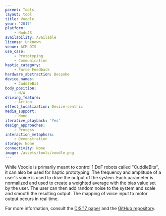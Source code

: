 ```yaml
---
parent: Tools
layout: tool
title: Voodle
year: '2017'
platform:
    - NodeJS
availability: Available
license: Unknown
venue: ACM DIS
use_case:
    - Prototyping
    - Communication
haptic_category:
    - Force Feedback
hardware_abstraction: Bespoke
device_names:
    - CuddleBit
body_position:
    - N/A
driving_feature:
    - Action
effect_localization: Device-centric
media_support:
    - None
iterative_playback: 'Yes'
design_approaches:
    - Process
interaction_metaphors:
    - Demonstration
storage: None
connectivity: None
image: /assets/tools/voodle.png
---
```

While Voodle is primarily meant to control 1 DoF robots called "CuddleBits", it can also be used for haptic prototyping.
The frequency and amplitude of a user's voice is used to drive the output of the system.
Each parameter is normalized and used to create a weighted average with the bias value set by the user.
The user can then add random noise to the system and scale and smooth the resulting output.
The mapping of voice input to motor output occurs in real time.

For more information, consult the [DIS'17 paper](https://doi.org/10.1145/3064663.3064668)
and the [GitHub repository](https://github.com/ubcspin/Voodle).
